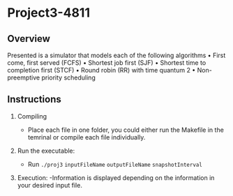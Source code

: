 # Project3-4811

## Overview

Presented is a simulator that models each of the following algorithms
• First come, first served (FCFS)
• Shortest job first (SJF)
• Shortest time to completion first (STCF)
• Round robin (RR) with time quantum 2
• Non-preemptive priority scheduling

## Instructions

1. Compiling
    - Place each file in one folder, you could either run the Makefile in the temrinal or compile each file individually.

2. Run the executable:
   - Run `./proj3` `inputFileName` `outputFileName` `snapshotInterval`

3. Execution:
   -Information is displayed depending on the information in your desired input file.
